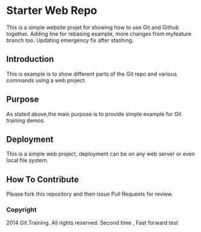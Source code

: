 # Starter Web Repo

This is a simple website projet for showing
how to use Git and Github together. Adding line for rebasing example,
more changes from myfeature branch too.
Updating emergency fix after stashing.

## Introduction

This is example is to show different parts
of the Git repo and various commands 
using a web project.

## Purpose

As stated above,the main purpose is to
provide simple example for Git training 
demos.

## Deployment

This is a simple web project, deployment
can be on any web server or even local file system.

## How To Contribute

Please fork this repository and then issue Pull Requests for review.

### Copyright

2014 Git.Training. All rights reserved.
Second time , Fast forward test   
